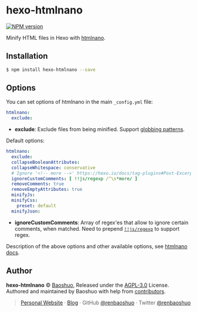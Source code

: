 # hexo-htmlnano

[![NPM version](https://badge.fury.io/js/hexo-htmlnano.svg)](https://www.npmjs.com/package/hexo-htmlnano)

Minify HTML files in Hexo with [htmlnano](https://github.com/posthtml/htmlnano).

## Installation

``` bash
$ npm install hexo-htmlnano --save
```

## Options

You can set options of htmlnano in the main `_config.yml` file:

``` yaml
htmlnano:
  exclude: 
```

- **exclude**: Exclude files from being minified. Support [globbing patterns](https://github.com/micromatch/micromatch#extended-globbing).

Default options:

``` yaml
htmlnano:  
  exclude:
  collapseBooleanAttributes:
  collapseWhitespace: conservative
  # Ignore '<!-- more -->' https://hexo.io/docs/tag-plugins#Post-Excerpt
  ignoreCustomComments: [ !!js/regexp /^\s*more/ ]
  removeComments: true
  removeEmptyAttributes: true
  minifyJs:
  minifyCss:
    preset: default
  minifyJson:
```

- **ignoreCustomComments**: Array of regex'es that allow to ignore certain comments, when matched. Need to prepend [`!!js/regexp`](https://github.com/nodeca/js-yaml#supported-yaml-types) to support regex.

Description of the above options and other available options, see [htmlnano docs](https://htmlnano.netlify.app/modules).

## Author

**hexo-htmlnano** © [Baoshuo](https://github.com/renbaoshuo), Released under the [AGPL-3.0](./LICENSE) License.  
Authored and maintained by Baoshuo with help from [contributors](https://github.com/renbaoshuo/hexo-htmlnano/contributors).

> [Personal Website](https://baoshuo.ren) · [Blog](https://blog.baoshuo.ren) · GitHub [@renbaoshuo](https://github.com/renbaoshuo) · Twitter [@renbaoshuo](https://twitter.com/renbaoshuo)
